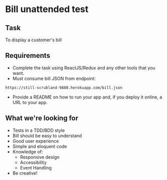 # Bill unattended test

## Task

To display a customer's bill

## Requirements

* Complete the task using ReactJS/Redux and any other tools that you want.
* Must consume bill JSON from endpoint: 
```
https://still-scrubland-9880.herokuapp.com/bill.json
```
* Provide a README on how to run your app and, if you deploy it online, a URL to your app. 

## What we're looking for

* Tests in a TDD/BDD style
* Bill should be easy to understand
* Good user experience
* Simple and eloquent code
* Knowledge of:
  * Responsive design
  * Accessibility
  * Event Handling
* Be creative!
